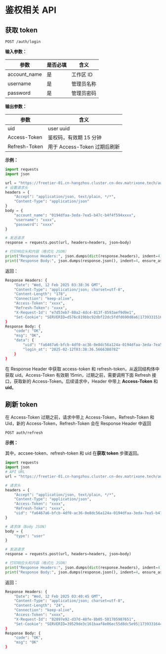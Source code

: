 # 鉴权相关 API

## 获取 token

```
POST /auth/login
```

**输入参数：**
  
|  参数             | 是否必填 |含义|
|  --------------- | ------- |----  |
| account_name     | 是      | 工作区 ID |
| username         | 是      | 管理员名称 |
| password         | 是      | 管理员密码 |

**输出参数：**
  
|  参数             | 含义 |
|  --------------- | ----  |
| uid              | user uuid      |
| Access-Token     | 鉴权码，有效期 15 分钟     |
| Refresh-Token    | 用于 Access-Token 过期后刷新    |

**示例：**

```python
import requests
import json

url = "https://freetier-01.cn-hangzhou.cluster.cn-dev.matrixone.tech/auth/login"
# 设置请求头
headers = {
    "Accept": "application/json, text/plain, */*",
    "Content-Type": "application/json"
}
body = {
    "account_name": "0194dfaa-3eda-7ea5-b47c-b4f4f594xxxx",
    "username": "xxxx",
    "password": "xxxx"
}

# 发送请求
response = requests.post(url, headers=headers, json=body)

# 打印响应头和内容（格式化 JSON）
print("Response Headers:", json.dumps(dict(response.headers), indent=4))
print("Response Body:", json.dumps(response.json(), indent=4, ensure_ascii=False))
```

返回：

```bash
Response Headers: {
    "Date": "Wed, 12 Feb 2025 03:38:36 GMT",
    "Content-Type": "application/json; charset=utf-8",
    "Content-Length": "178",
    "Connection": "keep-alive",
    "Access-Token": "xxxx",
    "Refresh-Token": "xxxx",
    "X-Request-Id": "e7d53eb7-80a2-4dc4-813f-8593aef9d9e1",
    "Set-Cookie": "SERVERID=d576c819bbc92dbf22dc5fdfd690d8a6|1739331516|1739331516;Path=/"
}
Response Body: {
    "code": "OK",
    "msg": "OK",
    "data": {
        "uid": "fa6467a6-bfcb-4df0-ac36-0e8dc56a124a-0194dfaa-3eda-7ea5-b47c-b4f4f594xxxx:admin:accountadmin",
        "login_at": "2025-02-12T03:38:36.566638078Z"
    }
}
```

在 Response Header 中获取 access-token 和 refresh-token，从返回结构体中获取 uid。Access-Token 有效期 15min，过期之前，需要调用下面 Refresh 接口，获取新的 Access-Token。后续请求中，Header 中带上 **Access-Token** 和 **uid**。

## 刷新 token

在 Access-Token 过期之前，请求中带上 Access-Token，Refresh-Token 和 Uid，新的 Access-Token，Refresh-Token 会在 Response Header 中返回

```
POST auth/refresh
```

**示例：**

其中，accsee-token、refresh-token 和 uid 在**获取 token** 步骤返回。

```python
import requests
import json
# API URL
url = "https://freetier-01.cn-hangzhou.cluster.cn-dev.matrixone.tech/auth/refresh"

# 请求头
headers = {
    "Accept": "application/json, text/plain, */*",
    "Content-Type": "application/json",
    "Access-Token": "xxxx",
    "Refresh-Toke": "xxxx",
    "uid": "fa6467a6-bfcb-4df0-ac36-0e8dc56a124a-0194dfaa-3eda-7ea5-b47c-b4f4f594xxxx:admin:accountadmin"
}

# 请求体（Body JSON）
body = {
    "type": "user"
}

# 发送请求
response = requests.post(url, headers=headers, json=body)

# 打印响应头和内容（格式化 JSON）
print("Response Headers:", json.dumps(dict(response.headers), indent=4))
print("Response Body:", json.dumps(response.json(), indent=4, ensure_ascii=False))
```

返回：

```bash
Response Headers: {
    "Date": "Wed, 12 Feb 2025 03:40:45 GMT",
    "Content-Type": "application/json; charset=utf-8",
    "Content-Length": "24",
    "Connection": "keep-alive",
    "Access-Token": "xxxx",
    "X-Request-Id": "82897e92-d37d-48fe-8b05-581705987651",
    "Set-Cookie": "SERVERID=39529de3c161baaf8e06ec55d8dc5e95|1739331644|1739331644;Path=/"
}
Response Body: {
    "code": "OK",
    "msg": "OK"
}
```

